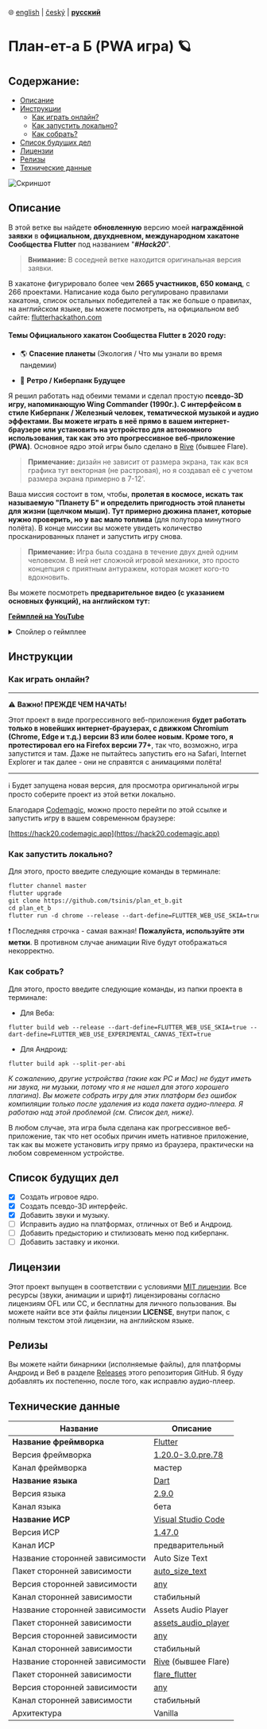 ﻿﻿:globe_with_meridians:  [english](README.md)  |   [český](README.cz.md)	|   **<u>русский</u>**

# План-ет-а Б (PWA игра) 🪐

## Содержание:
* [Описание](#Описание)
* [Инструкции](#Инструкции)
  * [Как играть онлайн?](#Как-играть-онлайн?)
  * [Как запустить локально?](#Как-запустить-локально?)
  * [Как собрать?](#Как-собрать?)
* [Список будущих дел](#Список-будущих-дел)
* [Лицензии](#Лицензии)
* [Релизы](#Релизы)
* [Технические данные](#Технические-данные)

![Скриншот](preview.gif)

## Описание

В этой ветке вы найдете **обновленную** версию моей **награждённой заявки** в **официальном, двухдневном, международном хакатоне Сообщества Flutter** под названием "***#Hack20***".

> **Внимание:**  В соседней ветке находится оригинальная версия заявки.

 В хакатоне фигурировало более чем **2665 участников, 650 команд**, с 266 проектами. Написание кода было регулировано правилами хакатона, список остальных победителей а так же больше о правилах, на английском языке, вы можете посмотреть, на официальном веб сайте: [flutterhackathon.com](https://flutterhackathon.com)

#### Темы Официального хакатон Сообщества Flutter в 2020 году:

* 🌎 **Спасение планеты** (Экология / Что мы узнали во время пандемии)

* 👾 **Ретро / Киберпанк Будущее**

Я решил работать над обеими темами и сделал простую **псевдо-3D игру, напоминающую Wing Commander (1990г.). С интерфейсом в стиле Киберпанк / Железный человек, тематической музыкой и аудио эффектами. Вы можете играть в неё прямо в вашем интернет-браузере или установить на устройство для автономного использования, так как это это прогрессивное веб-приложение (PWA)**. Основное ядро этой игры было сделано в [Rive](https://rive.app) (бывшее Flare).
> **Примечание:** дизайн не зависит от размера экрана, так как вся графика тут векторная (не растровая), но я создавал её с учетом размера экрана примерно в 7-12'.

Ваша миссия состоит в том, чтобы, **пролетая в космосе, искать так называемую "Планету Б" и определить пригодность этой планеты для жизни (щелчком мыши). Тут примерно дюжина планет, которые нужно проверить, но у вас мало топлива** (для полутора минутного полёта). В конце миссии вы можете увидеть количество просканированных планет и запустить игру снова.

> **Примечание:** Игра была создана в течение двух дней одним человеком. В ней нет сложной игровой механики, это просто концепция с приятным антуражем, которая может кого-то вдохновить.

Вы можете посмотреть **предварительное видео (с указанием основных функций), на английском тут:**

**[Геймплей на YouTube](https://youtu.be/_hoEp9jGoLc)**

<details>
  <summary>Спойлер о геймплее</summary>

В игре нет никакой Планеты Б (пригодной для жизни). И это главный смысл этой игры и её философская часть, связанная с темой "Экология"... **Нам придётся позаботиться о Земле, которая у нас есть.**

</details>

## Инструкции

### Как играть онлайн?

---

:warning: **Важно! ПРЕЖДЕ ЧЕМ НАЧАТЬ!**


Этот проект в виде прогрессивного веб-приложения **будет работать только в новейших интернет-браузерах, с движком Chromium (Chrome, Edge и т.д.) версии 83 или более новым. Кроме того, я протестировал его на Firefox версии 77+**, так что, возможно, игра запустится и там. Даже не пытайтесь запустить его на Safari, Internet Explorer и так далее - они не справятся с анимациями полёта!

---
:information_source: Будет запущена новая версия, для просмотра оригинальной игры просто соберите проект из этой ветки локально.

Благодаря [Codemagic](https://codemagic.io), можно просто перейти по этой ссылке и запустить игру в вашем современном браузере:

[https://hack20.codemagic.app](https://hack20.codemagic.app)

### Как запустить локально?
Для этого, просто введите следующие команды в терминале:
````markdown
flutter channel master
flutter upgrade
git clone https://github.com/tsinis/plan_et_b.git
cd plan_et_b
flutter run -d chrome --release --dart-define=FLUTTER_WEB_USE_SKIA=true --dart-define=FLUTTER_WEB_USE_EXPERIMENTAL_CANVAS_TEXT=true
````

:exclamation: Последняя строчка - самая важная! **Пожалуйста, используйте эти метки**.
В противном случае анимации Rive будут отображаться некорректно.

### Как собрать?

Для этого, просто введите следующие команды, из папки проекта в терминале:

* Для Веба:
```
flutter build web --release --dart-define=FLUTTER_WEB_USE_SKIA=true --dart-define=FLUTTER_WEB_USE_EXPERIMENTAL_CANVAS_TEXT=true
```

* Для Андроид:
```
flutter build apk --split-per-abi
```

*К сожалению, другие устройства (такие как PC и Mac) не будут иметь ни звука, ни музыки, потому что я не нашел для этого хорошего плагина). Вы можете собрать игру для этих платформ без ошибок компиляции только после удаления из кода пакета аудио-плеера. Я работаю над этой проблемой (см. Список дел, ниже).*

 В любом случае, эта игра была сделана как прогрессивное веб-приложение, так что нет особых причин иметь нативное приложение, так как вы можете установить игру прямо из браузера, практически на любом современном устройстве.

## Список будущих дел

- [x] Создать игровое ядро.
- [x] Создать псевдо-3D интерфейс.
- [x] Добавить звуки и музыку.
- [ ] Исправить аудио на платформах, отличных от Веб и Андроид.
- [ ] Добавить предысторию и стилизовать меню под киберпанк.
- [ ] Добавить заставку и иконки.

## Лицензии

Этот проект выпущен  в соответствии с условиями [MIT лицензии](./LICENSE). Все ресурсы (звуки, анимации и шрифт) лицензированы согласно лицензиям OFL или CC, и бесплатны для личного пользования. Вы можете найти все эти файлы лицензии **LICENSE**, внутри папок, с полным текстом этой лицензии, на английском языке.

## Релизы

Вы можете найти бинарники (исполняемые файлы), для платформы Андроид и Веб в разделе [Releases](https://github.com/tsinis/plan_et_b/releases) этого репозитория GitHub. Я буду добавлять их постепенно, после того, как исправлю аудио-плеер.

## Технические данные

| Название | Описание |
| ---- | ----------- |
| **Название фреймворка** | [Flutter](https://flutter.dev) |
| Версия фреймворка | [1.20.0-3.0.pre.78](https://github.com/flutter/flutter) |
| Канал фреймворка | мастер |
| **Название языка** | [Dart](https://dart.dev) |
| Версия языка | [2.9.0](https://github.com/dart-lang) |
| Канал языка | бета |
| **Название ИСР** | [Visual Studio Code](https://code.visualstudio.com/insiders/) |
| Версия ИСР | [1.47.0](https://github.com/microsoft/vscode) |
| Канал ИСР | предварительный |
| Название сторонней зависимости | Auto Size Text|
| Пакет сторонней зависимости | [auto_size_text](https://pub.dev/packages/auto_size_text) |
| Версия сторонней зависимости | [any](https://github.com/leisim/auto_size_text) |
| Канал сторонней зависимости | стабильный |
| Название сторонней зависимости | Assets Audio Player |
| Пакет сторонней зависимости | [assets_audio_player](https://pub.dev/packages/assets_audio_player) |
| Версия сторонней зависимости | [any](https://github.com/florent37/Flutter-AudioPlayer) |
| Канал сторонней зависимости | стабильный |
| Название сторонней зависимости | [Rive](https://rive.app) (бывшее Flare) |
| Пакет сторонней зависимости | [flare_flutter](https://pub.dev/packages/flare_flutter) |
| Версия сторонней зависимости | [any](https://github.com/2d-inc/Flare-Flutter) |
| Канал сторонней зависимости | стабильный |
| Архитектура | Vanilla |